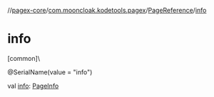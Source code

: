 //[pagex-core](../../../index.md)/[com.mooncloak.kodetools.pagex](../index.md)/[PageReference](index.md)/[info](info.md)

# info

[common]\

@SerialName(value = &quot;info&quot;)

val [info](info.md): [PageInfo](../-page-info/index.md)
